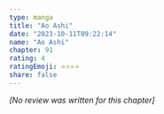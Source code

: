 ```yaml
---
type: manga
title: "Ao Ashi"
date: "2023-10-11T09:22:14"
name: "Ao Ashi"
chapter: 91
rating: 4
ratingEmoji: ⭐️⭐️⭐️⭐️
share: false
---
```


*[No review was written for this chapter]*
